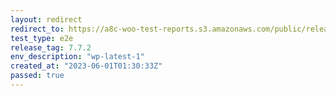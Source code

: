 ```yaml
---
layout: redirect
redirect_to: https://a8c-woo-test-reports.s3.amazonaws.com/public/release/7.7.2/wp-latest-1/e2e/index.html
test_type: e2e
release_tag: 7.7.2
env_description: "wp-latest-1"
created_at: "2023-06-01T01:30:33Z"
passed: true
---
```

